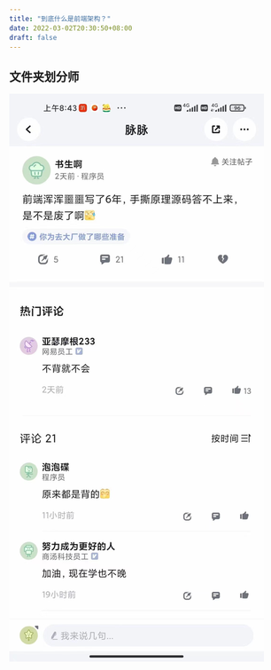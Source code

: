 ```yaml
---
title: "到底什么是前端架构？"
date: 2022-03-02T20:30:50+08:00
draft: false
---
```


## 文件夹划分师

![fe_arch](./images/fe_arch.jpg)